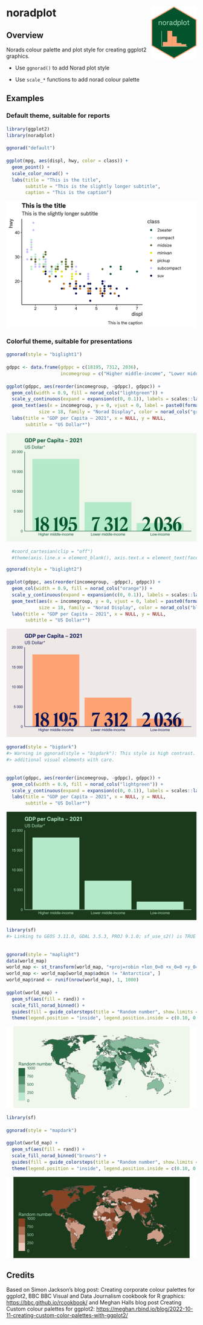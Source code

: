 
# noradplot <img src="man/figures/sticker.png" align="right" width="120"/>

## Overview

Norads colour palette and plot style for creating ggplot2 graphics.

- Use `ggnorad()` to add Norad plot style

- Use `scale_*` functions to add norad colour palette

## Examples

### Default theme, suitable for reports

``` r
library(ggplot2)
library(noradplot)

ggnorad("default")

ggplot(mpg, aes(displ, hwy, color = class)) + 
  geom_point() +
  scale_color_norad() +
  labs(title = "This is the title",
       subtitle = "This is the slightly longer subtitle",
       caption = "This is the caption")
```

![](man/figures/README-example1-1.svg)<!-- -->

### Colorful theme, suitable for presentations

``` r
ggnorad(style = "biglight1")

gdppc <- data.frame(gdppc = c(18195, 7312, 2036),
                    incomegroup = c("Higher middle-income", "Lower middle-income", "Low-income"))

ggplot(gdppc, aes(reorder(incomegroup, -gdppc), gdppc)) + 
  geom_col(width = 0.9, fill = norad_cols("lightgreen")) +
  scale_y_continuous(expand = expansion(c(0, 0.1)), labels = scales::label_comma(big.mark = " ")) +
  geom_text(aes(x = incomegroup, y = 0, vjust = 0, label = paste0(format(round(gdppc, 1), big.mark = " "))),
            size = 18, family = "Norad Display", color = norad_cols("green")) +
  labs(title = "GDP per Capita – 2021", x = NULL, y = NULL,
       subtitle = "US Dollar*") 
```

![](man/figures/README-example2-1.svg)<!-- -->

``` r
  #coord_cartesian(clip = "off") 
  #theme(axis.line.x = element_blank(), axis.text.x = element_text(face = "bold"))
```

``` r
ggnorad(style = "biglight2")

ggplot(gdppc, aes(reorder(incomegroup, -gdppc), gdppc)) + 
  geom_col(width = 0.9, fill = norad_cols("orange")) +
  scale_y_continuous(expand = expansion(c(0, 0.1)), labels = scales::label_comma(big.mark = " ")) +
  geom_text(aes(x = incomegroup, y = 0, vjust = 0, label = paste0(format(round(gdppc, 1), big.mark = " "))),
            size = 18, family = "Norad Display", color = norad_cols("blue")) +
  labs(title = "GDP per Capita – 2021", x = NULL, y = NULL,
       subtitle = "US Dollar*")
```

![](man/figures/README-example3-1.svg)<!-- -->

``` r
ggnorad(style = "bigdark")
#> Warning in ggnorad(style = "bigdark"): This style is high contrast. Use
#> additional visual elements with care.
```

``` r

ggplot(gdppc, aes(reorder(incomegroup, -gdppc), gdppc)) + 
  geom_col(width = 0.9, fill = norad_cols("lightgreen")) +
  scale_y_continuous(expand = expansion(c(0, 0.1)), labels = scales::label_comma(big.mark = " ")) +
  labs(title = "GDP per Capita – 2021", x = NULL, y = NULL,
       subtitle = "US Dollar*")
```

![](man/figures/README-example4-1.svg)<!-- -->

``` r
library(sf)
#> Linking to GEOS 3.11.0, GDAL 3.5.3, PROJ 9.1.0; sf_use_s2() is TRUE
```

``` r

ggnorad(style = "maplight")
data(world_map)
world_map <- st_transform(world_map, "+proj=robin +lon_0=0 +x_0=0 +y_0=0 +R=6371000 +units=m +no_defs +type=crs")
world_map <- world_map[world_map$admin != "Antarctica", ]
world_map$rand <- runif(nrow(world_map), 1, 1000)

ggplot(world_map) + 
  geom_sf(aes(fill = rand)) +
  scale_fill_norad_binned() +
  guides(fill = guide_colorsteps(title = "Random number", show.limits = TRUE)) +
  theme(legend.position = "inside", legend.position.inside = c(0.10, 0.3))
```

![](man/figures/README-example5-1.svg)<!-- -->

``` r
library(sf)

ggnorad(style = "mapdark")

ggplot(world_map) + 
  geom_sf(aes(fill = rand)) + 
  scale_fill_norad_binned("browns") +
  guides(fill = guide_colorsteps(title = "Random number", show.limits = TRUE)) +
  theme(legend.position = "inside", legend.position.inside = c(0.10, 0.3))
```

![](man/figures/README-example6%7D-1.svg)<!-- -->

## Credits

Based on Simon Jackson’s blog post: Creating corporate colour palettes
for ggplot2, BBC BBC Visual and Data Journalism cookbook for R graphics:
<https://bbc.github.io/rcookbook/> and Meghan Halls blog post Creating
Custom colour palettes for ggplot2:
<https://meghan.rbind.io/blog/2022-10-11-creating-custom-color-palettes-with-ggplot2/>
